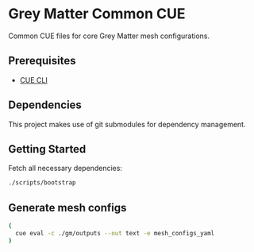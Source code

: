# Grey Matter Common CUE

Common CUE files for core Grey Matter mesh configurations.

## Prerequisites

- [CUE CLI](https://cuelang.org/docs/install/)

## Dependencies

This project makes use of git submodules for dependency management.

## Getting Started

Fetch all necessary dependencies:

```sh
./scripts/bootstrap
```

## Generate mesh configs

```sh
(
  cue eval -c ./gm/outputs --out text -e mesh_configs_yaml
)
```
